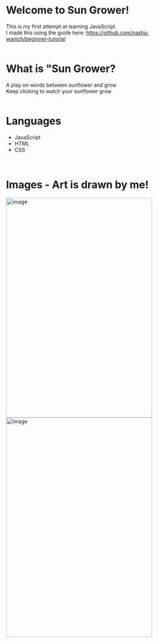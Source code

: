 # Welcome to Sun Grower! <br>
This is my first attempt at learning JavaScript. <br>
I made this using the guide here: https://github.com/nasha-wanich/beginner-tutorial
<br>
<br>

# What is "Sun Grower? <br>
A play on words between sunflower and grow <br>
Keep clicking to watch your sunflower grow
<br>
<br>

# Languages <br>
- JavaScript
- HTML 
- CSS
<br>

# Images - Art is drawn by me!
<img width="400" height="600" alt="image" src="https://github.com/user-attachments/assets/879723bf-0e57-4136-b775-50e2df73e8c5" />
<img width="400" height="600" alt="image" src="https://github.com/user-attachments/assets/f57ee3a8-0ff7-4879-ae1f-c042aebdf43d" />
